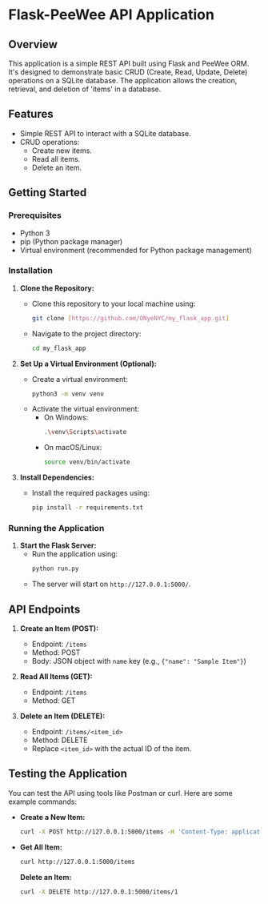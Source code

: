 # Flask-PeeWee API Application

## Overview

This application is a simple REST API built using Flask and PeeWee ORM. It's designed to demonstrate basic CRUD (Create, Read, Update, Delete) operations on a SQLite database. The application allows the creation, retrieval, and deletion of 'items' in a database.

## Features

- Simple REST API to interact with a SQLite database.
- CRUD operations:
  - Create new items.
  - Read all items.
  - Delete an item.

## Getting Started

### Prerequisites

- Python 3
- pip (Python package manager)
- Virtual environment (recommended for Python package management)

### Installation

1. **Clone the Repository:**

   - Clone this repository to your local machine using:
     ```bash
     git clone [https://github.com/ONyeNYC/my_flask_app.git]
     ```
   - Navigate to the project directory:
     ```bash
     cd my_flask_app
     ```

2. **Set Up a Virtual Environment (Optional):**

   - Create a virtual environment:
     ```bash
     python3 -m venv venv
     ```
   - Activate the virtual environment:
     - On Windows:
       ```bash
       .\venv\Scripts\activate
       ```
     - On macOS/Linux:
       ```bash
       source venv/bin/activate
       ```

3. **Install Dependencies:**
   - Install the required packages using:
     ```bash
     pip install -r requirements.txt
     ```

### Running the Application

1. **Start the Flask Server:**
   - Run the application using:
     ```bash
     python run.py
     ```
   - The server will start on `http://127.0.0.1:5000/`.

## API Endpoints

1. **Create an Item (POST):**

   - Endpoint: `/items`
   - Method: POST
   - Body: JSON object with `name` key (e.g., `{"name": "Sample Item"}`)

2. **Read All Items (GET):**

   - Endpoint: `/items`
   - Method: GET

3. **Delete an Item (DELETE):**
   - Endpoint: `/items/<item_id>`
   - Method: DELETE
   - Replace `<item_id>` with the actual ID of the item.

## Testing the Application

You can test the API using tools like Postman or curl. Here are some example commands:

- **Create a New Item:**
  ```bash
  curl -X POST http://127.0.0.1:5000/items -H 'Content-Type: application/json' -d '{"name": "New Item"}'
  ```
- **Get All Item:**

  ```bash
  curl http://127.0.0.1:5000/items

  ```

  **Delete an Item:**

  ```bash
  curl -X DELETE http://127.0.0.1:5000/items/1

  ```
